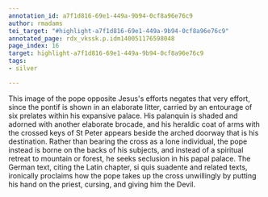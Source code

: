 ```yaml
---
annotation_id: a7f1d816-69e1-449a-9b94-0cf8a96e76c9
author: rmadams
tei_target: "#highlight-a7f1d816-69e1-449a-9b94-0cf8a96e76c9"
annotated_page: rdx_vkssk.p.idm140051176598048
page_index: 16
target: highlight-a7f1d816-69e1-449a-9b94-0cf8a96e76c9
tags:
- silver

---
```

This image of the pope opposite Jesus's efforts negates that very effort, since the pontif is shown in an elaborate litter, carried by an entourage of six prelates within his expansive palace.  His palanquin is shaded and adorned with another elaborate brocade, and his heraldic coat of arms with the crossed keys of St Peter appears beside the arched doorway that is his destination.  Rather than bearing the cross as a lone individual, the pope instead is borne on the backs of his subjects, and instead of a spiritual retreat to mountain or forest, he seeks seclusion in his papal palace.  The German text, citing the Latin chapter, si quis suadente and related texts, ironically proclaims how the pope takes up the cross unwillingly by putting his hand on the priest, cursing, and giving him the Devil.